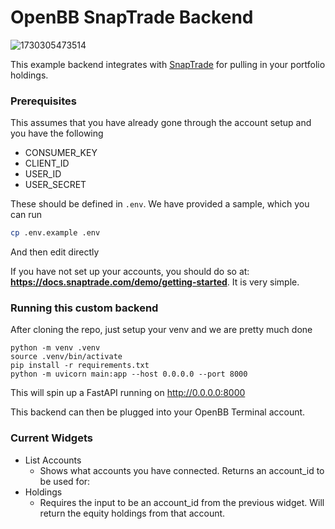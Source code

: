 # OpenBB SnapTrade Backend

![1730305473514](https://github.com/user-attachments/assets/f847257e-94ea-496d-ae4f-d99f9d4b52be)


This example backend integrates with [SnapTrade](https://snaptrade.com/) for pulling in your portfolio holdings.

### Prerequisites

This assumes that you have already gone through the account setup and you have the following

- CONSUMER_KEY
- CLIENT_ID
- USER_ID
- USER_SECRET

These should be defined in `.env`.  We have provided a sample, which you can run
```bash
cp .env.example .env 
```
And then edit directly

If you have not set up your accounts, you should do so at: **https://docs.snaptrade.com/demo/getting-started**.  It is very simple.

### Running this custom backend

After cloning the repo, just setup your venv and we are pretty much done
```
python -m venv .venv
source .venv/bin/activate
pip install -r requirements.txt
python -m uvicorn main:app --host 0.0.0.0 --port 8000
```

This will spin up a FastAPI running on http://0.0.0.0:8000

This backend can then be plugged into your OpenBB Terminal account.

### Current Widgets
- List Accounts
  - Shows what accounts you have connected.  Returns an account_id to be used for:
- Holdings
  - Requires the input to be an account_id from the previous widget.  Will return the equity holdings from that account.
